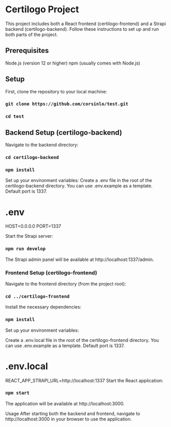 #  Certilogo Project
This project includes both a React frontend (certilogo-frontend) and a Strapi backend (certilogo-backend). Follow these instructions to set up and run both parts of the project.

## Prerequisites
Node.js (version 12 or higher)
npm (usually comes with Node.js)

## Setup
First, clone the repository to your local machine:

### `git clone https://github.com/corsinlo/test.git`
### `cd test`

## Backend Setup (certilogo-backend)
Navigate to the backend directory:
### `cd certilogo-backend`
### `npm install`
Set up your environment variables:
Create a .env file in the root of the certilogo-backend directory. You can use .env.example as a template.
Default port is 1337.

# .env
HOST=0.0.0.0
PORT=1337

Start the Strapi server:

### `npm run develop`
The Strapi admin panel will be available at http://localhost:1337/admin.

### Frontend Setup (certilogo-frontend)
Navigate to the frontend directory (from the project root):

### `cd ../certilogo-frontend`
Install the necessary dependencies:

### `npm install`

Set up your environment variables:

Create a .env.local file in the root of the certilogo-frontend directory. You can use .env.example as a template.
Default port is 1337.
# .env.local
REACT_APP_STRAPI_URL=http://localhost:1337
Start the React application:

### `npm start`
The application will be available at http://localhost:3000.

Usage
After starting both the backend and frontend, navigate to http://localhost:3000 in your browser to use the application.